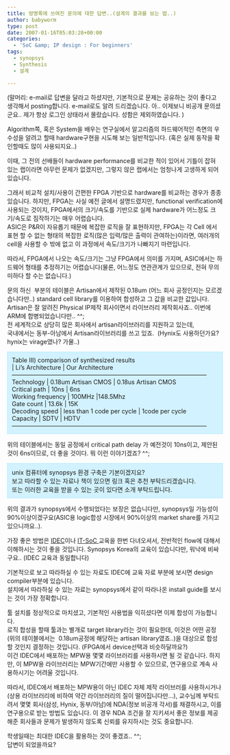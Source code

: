 ```yaml
---
title: 방명록에 쓰여진 문의에 대한 답변..(설계의 결과를 보는 법..)
author: babyworm
type: post
date: 2007-01-16T05:03:28+00:00
categories:
  - 'SoC &amp; IP design : For beginners'
tags:
  - synopsys
  - Synthesis
  - 설계

---
```

(말머리: e-mail로 답변을 달라고 하셨지만, 기본적으로 문제는 공유하는 것이 좋다고 생각해서 posting합니다. e-mail로도 알려 드리겠습니다. 아.. 이제보니 비공개 문의셨군요.. 제가 항상 로그인 상태라서 몰랐습니다. 성함은 제외하였습니다. )

Algorithm쪽, 혹은 System을 배우는 연구실에서 알고리즘의 하드웨어적인 측면의 우수성을 알려고 할때 hardware구현을 시도해 보는 일반적입니다. (혹은 실제 동작을 확인할때도 많이 사용되지요..)

이때, 그 전의 선배들이 hardware performance를 비교한 적이 있어서 기틀이 잡혀 있는 랩이라면 아무런 문제가 없겠지만, 그렇지 않은 랩에서는 엄청나게 고생하게 되어 있습니다. 

그래서 비교적 설치/사용이 간편한 FPGA 기반으로 hardware를 비교하는 경우가 종종있습니다. 하지만, FPGA는 사실 예전 글에서 설명드렸지만, functional verification에 사용되는 것이지, FPGA에서의 크기/속도를 기반으로 실제 hardware가 어느정도 크기/속도로 짐작하기는 매우 어렵습니다.  
ASIC은 P&R이 자유롭기 때문에 복잡한 로직을 잘 표현하지만, FPGA는 각 Cell 에서 표현 할 수 없는 형태의 복잡한 로직(많은 입력/많은 출력이 관여하는)이라면, 여러개의 cell을 사용할 수 밖에 없고 이 과정에서 속도/크기가 나빠지기 마련입니다. 

따라서, FPGA에서 나오는 속도/크기는 그냥 FPGA에서 의미를 가지며, ASIC에서는 하드웨어 형태를 추정하기는 어렵습니다(물론, 어느정도 연관관계가 있으므로, 전혀 무의미하다 할 수는 없습니다.)

문의 하신&nbsp; 부분의 테이블은 Artisan에서 제작된 0.18um (어느 회사 공정인지는 모르겠습니다만..) standard cell library를 이용하여 합성하고 그 값을 비교한 값입니다. Artisan은 잘 알려진 Physical IP제작 회사이면서 라이브러리 제작회사죠.. 이번에 ARM에 합병되었습니다만.. ^^;  
전 세계적으로 상당히 많은 회사에서 artisan라이브러리를 지원하고 있는데,  
국내에서는 동부-아남에서 Artisan라이브러리를 쓰고 있죠.&nbsp; (Hynix도 사용하던가요? hynix는 virage였나? 가물..)

<DIV style="BORDER-RIGHT: #90e0ff 1px dotted; PADDING-RIGHT: 10px; BORDER-TOP: #90e0ff 1px dotted; PADDING-LEFT: 10px; PADDING-BOTTOM: 10px; BORDER-LEFT: #90e0ff 1px dotted; PADDING-TOP: 10px; BORDER-BOTTOM: #90e0ff 1px dotted; BACKGROUND-COLOR: #d2f2ff">
  Table III) comparison of synthesized results<br />| Li&#8217;s Architecture | Our Architecture<br />&#8212;&#8212;&#8212;&#8212;&#8212;&#8212;&#8212;&#8212;&#8212;&#8212;&#8212;&#8212;&#8212;&#8212;&#8212;&#8212;&#8212;&#8212;&#8212;&#8212;&#8212;&#8212;&#8212;&#8212;&#8212;&#8212;&#8212;&#8212;&#8212;&#8212;&#8212;&#8212;&#8211;Technology | 0.18um Artisan CMOS | 0.18us Artisan CMOS<br />Critical path | 10ns | 6ns<br />Working frequency | 100MHz |148.5Mhz<br />Gate count | 13.6k | 15K<br />Decoding speed | less than 1 code per cycle | 1code per cycle<br />Capacity | SDTV | HDTV<br />&#8212;&#8212;&#8212;&#8212;&#8212;&#8212;&#8212;&#8212;&#8212;&#8212;&#8212;&#8212;&#8212;&#8212;&#8212;&#8212;&#8212;&#8212;&#8212;&#8212;&#8212;&#8212;&#8212;&#8212;&#8212;&#8212;&#8212;&#8212;&#8212;&#8212;&#8212;&#8212;&#8211;<br />
</DIV>

  
위의 테이블에서는 동일 공정에서 critical path delay 가 예전것이 10ns이고, 제안된 것이 6ns이므로, 더 좋을 것이다. 뭐 이런 이야기겠죠? ^^; 

<DIV style="BORDER-RIGHT: #90e0ff 1px dotted; PADDING-RIGHT: 10px; BORDER-TOP: #90e0ff 1px dotted; PADDING-LEFT: 10px; PADDING-BOTTOM: 10px; BORDER-LEFT: #90e0ff 1px dotted; PADDING-TOP: 10px; BORDER-BOTTOM: #90e0ff 1px dotted; BACKGROUND-COLOR: #d2f2ff">
  unix 컴퓨터에 synopsys 환경 구축은 기본이겠지요?<br />보고 따라할 수 있는 자료나 책이 있으면 링크 혹은 추천 부탁드리겠습니다.<br />또는 이러한 교육을 받을 수 있는 곳이 있다면 소개 부탁드립니다.<br />
</DIV>

  
위의 결과가 synopsys에서 수행되었다는 보장은 없습니다만, synopsys일 가능성이 90%이상이겠구요(ASIC용 logic합성 시장에서 90%이상의 market share를 가지고 있으니까요..).

가장 좋은 방법은 <A href="http://idec.kaist.ac.kr/" target=_blank>IDEC</A>이나 <A href="http://www.asic.net/" target=_blank>IT-SoC </A>교육을 한번 다녀오셔서, 전반적인 flow에 대해서 이해하시는 것이 좋을 것입니다. Synopsys Korea의 교육이 있습니다만, 워낙에 비싸구요.. (IDEC 교육과 동일합니다)

기본적으로 보고 따라하실 수 있는 자료도 IDEC에 교육 자료 부분에 보시면 design compiler부분에 있습니다.  
설치에서 따라하실 수 있는 자료는 synopsys에서 같이 따라나온 install guide를 보시는 것이 가장 정확합니다. 

툴 설치를 정상적으로 마치셨고, 기본적인 사용법을 익히셨다면 이제 합성이 가능합니다.  
로직 합성을 할때 툴과는 별개로 target library라는 것이 필요한데, 이것은 어떤 공정(위의 테이블에서는&nbsp; 0.18um공정에 해당하는 artisan library였죠..)을 대상으로 합성할 것인지 결정하는 것입니다. (FPGA에서 device선택과 비슷하달까요?)  
이건 IDEC에서 배포하는 MPW용 몇몇 라이브러리를 사용하시면 될 것 같습니다. 하지만, 이 MPW용 라이브러리는 MPW기간에만 사용할 수 있으므로, 연구용으로 계속 사용하시기는 어려울 것입니다. 

따라서, IDEC에서 배포하는 MPW용이 아닌 IDEC 자체 제작 라이브러를 사용하시거나(상용 라이브러리에 비하여 약간 라이브러리의 질이 떨어집니다만&#8230;), 교수님께 부탁드려서 몇몇 회사(삼성, Hynix, 동부/아남)에 NDA(정보 비공개 각서)를 채결하시고, 이를 연구용으로 받는 방법도 있습니다. 이 경우 NDA 조건을 잘 지키셔서 좋은 정보를 제공해준 회사들과 문제가 발생하지 않도록 신뢰를 유지하시는 것도 중요합니다. 

학생일때는 최대한 IDEC을 활용하는 것이 좋겠죠.. ^^;  
답변이 되었을까요?